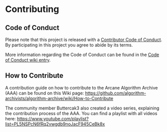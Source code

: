 # Contributing

## Code of Conduct

Please note that this project is released with a [Contributor Code of Conduct](./CODE_OF_CONDUCT.md).
By participating in this project you agree to abide by its terms.

More information regarding the Code of Conduct can be found in the
[Code of Conduct wiki entry](https://github.com/algorithm-archivists/algorithm-archive/wiki/Code-of-Conduct).

## How to Contribute

A contribution guide on how to contribute to the Arcane Algorithm Archive (AAA) can be found on this Wiki page: https://github.com/algorithm-archivists/algorithm-archive/wiki/How-to-Contribute

The community member Buttercak3 also created a video series, explaining the contribution process of the AAA.  You can find a playlist with all videos here: https://www.youtube.com/playlist?list=PL5NSPcN6fRq2vwgdb9noJacF945CeBk8x
